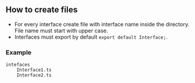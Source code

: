 ## How to create files
* For every interface create file with interface name inside the directory.
  File name must start with upper case.
* Interfaces must export by default ```export default Interface;```.  

### Example
```
intefaces
    Interface1.ts
    Interface2.ts
```